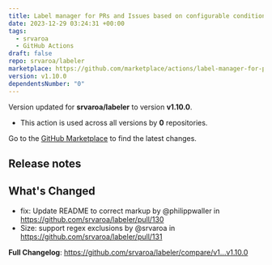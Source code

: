 ```yaml
---
title: Label manager for PRs and Issues based on configurable conditions
date: 2023-12-29 03:24:31 +00:00
tags:
  - srvaroa
  - GitHub Actions
draft: false
repo: srvaroa/labeler
marketplace: https://github.com/marketplace/actions/label-manager-for-prs-and-issues-based-on-configurable-conditions
version: v1.10.0
dependentsNumber: "0"
---
```



Version updated for **srvaroa/labeler** to version **v1.10.0**.
- This action is used across all versions by **0** repositories.

Go to the [GitHub Marketplace](https://github.com/marketplace/actions/label-manager-for-prs-and-issues-based-on-configurable-conditions) to find the latest changes.

## Release notes

## What's Changed
* fix: Update README to correct markup by @philippwaller in https://github.com/srvaroa/labeler/pull/130
* Size: support regex exclusions by @srvaroa in https://github.com/srvaroa/labeler/pull/131


**Full Changelog**: https://github.com/srvaroa/labeler/compare/v1...v1.10.0

